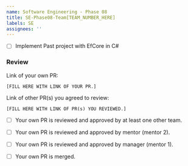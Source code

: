 ```yaml
---
name: Software Engineering - Phase 08
title: SE-Phase08-Team[TEAM_NUMBER_HERE]
labels: SE
assignees: ''
---
```


-   [ ] Implement Past project with EfCore in C#

### Review

Link of your own PR:

`[FILL HERE WITH LINK OF YOUR PR.]`

Link of other PR(s) you agreed to review:

`[FILL HERE WITH LINK OF PR(s) YOU REVIEWED.]`

-   [ ] Your own PR is reviewed and approved by at least one other team.

-   [ ] Your own PR is reviewed and approved by mentor (mentor 2).

-   [ ] Your own PR is reviewed and approved by manager (mentor 1).

-   [ ] Your own PR is merged.
